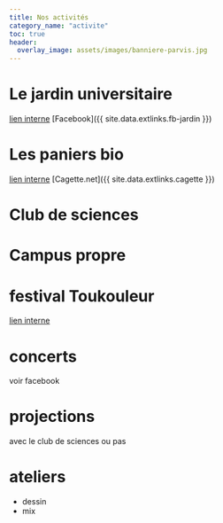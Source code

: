 ```yaml
---
title: Nos activités
category_name: "activite"
toc: true
header:
  overlay_image: assets/images/banniere-parvis.jpg
---
```

# Le jardin universitaire

[lien interne](/luminy/jardin/)
[Facebook]({{ site.data.extlinks.fb-jardin }})

# Les paniers bio

[lien interne](/luminy/paniers/)
[Cagette.net]({{ site.data.extlinks.cagette }})

# Club de sciences

# Campus propre

# festival Toukouleur

[lien interne](toukouleur/)

# concerts
voir facebook

# projections
avec le club de sciences ou pas

# ateliers
  - dessin
  - mix

